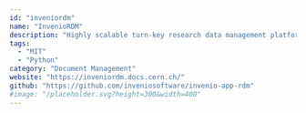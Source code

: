 ```yaml
---
id: "inveniordm"
name: "InvenioRDM"
description: "Highly scalable turn-key research data management platform with a beautiful user experience."
tags:
  - "MIT"
  - "Python"
category: "Document Management"
website: "https://inveniordm.docs.cern.ch/"
github: "https://github.com/inveniosoftware/invenio-app-rdm"
#image: "/placeholder.svg?height=300&width=400"
---
```



